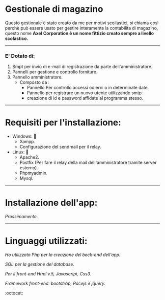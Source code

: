 
# Gestionale di magazino

Questo gestionale è stato creato da me per motivi scoilastici, si chiama così perchè può essere usato per gestire interamente la contabilita di magazino, questo nome **Axel Corporation è un nome fittizio creato sempre a livello scolastico.**

----------------------------------------------------------------------------------------------------------------------------------------

### E' Dotato di:
1. Smpt per invio di e-mail di registrazione da parte dell'amministratore.
2. Pannelli per gestione e controllo forniture.
3. Pannello amministratore.
   - Composto da :
      + Pannello Per controllo accessi odierni o in determinate date.
      + Pannello per registrare un nuovo utente utilizzando smtp.
      + creazione di id e password affidate al programma stesso.
   
----------------------------------------------------------------------------------------------------------------------------------------
# Requisiti per l'installazione:
* Windows: :camel:
    * Xampp.
    * Configurazione del sendmail per il relay.
* Linux: :rocket:
   * Apache2.
   * Postfix (Per fare il relay della mail dell'amministratore tramite server esterno).
   * Phpmyadmin.
   * Mysql.
----------------------------------------------------------------------------------------------------------------------------------------

# Installazione dell'app:
<em>Prossimamente. </em>


----------------------------------------------------------------------------------------------------------------------------------------

# Linguaggi utilizzati:

<p><em>Ho utilizzato Php per la creazione del beck-end dell'app.</em></p>
<p><em>SQL per la gestione del database.</em></p>
<p><em>Per il front-end Html v.5, Javascript, Css3.</em></p>
<p><em>Framework front-end: bootstrap, Pacejs e jquery.</em></p>
 :octocat: 
